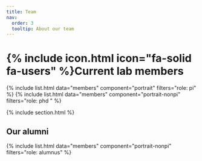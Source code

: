 ```yaml
---
title: Team
nav:
  order: 3
  tooltip: About our team
---
```


# {% include icon.html icon="fa-solid fa-users" %}Current lab members



{% include list.html data="members" component="portrait" filters="role: pi" %}
{% include list.html data="members" component="portrait-nonpi" filters="role: phd " %}



{% include section.html %}
<h2 class="center">Our alumni</h2>

{% include list.html data="members" component="portrait-nonpi" filters="role: alumnus" %}